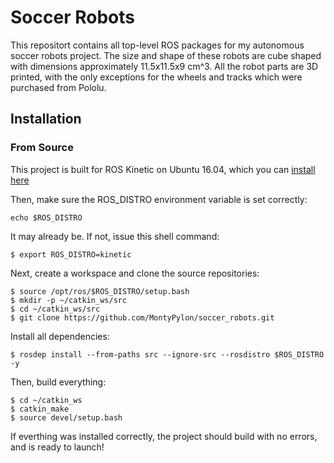 # Soccer Robots
This repositort contains all top-level ROS packages for my autonomous soccer robots project. The size and shape of these robots are cube shaped with dimensions approximately 11.5x11.5x9 cm^3. All the robot parts are 3D printed, with the only exceptions for the wheels and tracks which were purchased from Pololu.

## Installation

### From Source

This project is built for ROS Kinetic on Ubuntu 16.04, which you can [install here](http://wiki.ros.org/kinetic/Installation/Ubuntu)

Then, make sure the ROS_DISTRO environment variable is set correctly:

```
echo $ROS_DISTRO
```

It may already be.  If not, issue this shell command:

```
$ export ROS_DISTRO=kinetic
```

Next, create a workspace and clone the source repositories:
```
$ source /opt/ros/$ROS_DISTRO/setup.bash
$ mkdir -p ~/catkin_ws/src
$ cd ~/catkin_ws/src
$ git clone https://github.com/MontyPylon/soccer_robots.git
```

Install all dependencies:
```
$ rosdep install --from-paths src --ignore-src --rosdistro $ROS_DISTRO -y
```

Then, build everything:
```
$ cd ~/catkin_ws
$ catkin_make
$ source devel/setup.bash
```
If everthing was installed correctly, the project should build with no errors, and is ready to launch!
